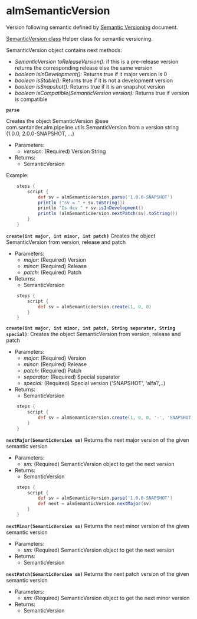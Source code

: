 # almSemanticVersion

Version following semantic defined by <a href="http://semver.org/">Semantic Versioning</a> document.

[SemanticVersion class](/src/com.santander/alm/pipeline/utils/SemanticVersion.groovy) Helper class for semantic
versioning.

SemanticVersion object contains next methods:

* _SemanticVersion toReleaseVersion():_ if this is a pre-release version returns the corresponding release else
the same version
* _boolean isInDevelopment():_ Returns true if it major version is 0
* _boolean isStable():_ Returns true if it is not a development version
* _boolean isSnapshot():_ Returns true if it is an snapshot version
* _boolean isCompatible(SemanticVersion version):_ Returns true if version is compatible


**`parse`**

Creates the object SemanticVersion @see com.santander.alm.pipeline.utils.SemanticVersion
from a version string (1.0.0, 2.0.0-SNAPSHOT, ...)

* Parameters:
    * _version:_ (Required) Version String
* Returns:
    * SemanticVersion

Example:

```groovy
    steps {
        script {
    	    def sv = almSemanticVersion.parse('1.0.0-SNAPSHOT')
    		println ("sv = " + sv.toString())
    		println "Is dev " + sv.isInDevelopment()
    		println (almSemanticVersion.nextPatch(sv).toString())
    	}
    }
```

**`create(int major, int minor, int patch)`**
Creates the object SemanticVersion from version, release and patch

* Parameters:
    * _major:_ (Required) Version
    * _minor:_ (Required) Release
    * _patch:_ (Required) Patch
* Returns:
    * SemanticVersion

```groovy
    steps {
        script {
    	    def sv = almSemanticVersion.create(1, 0, 0)
    	}
    }
```

**`create(int major, int minor, int patch, String separator, String special)`**:
Creates the object SemanticVersion from version, release and patch

* Parameters:
    * _major:_ (Required) Version
    * _minor:_ (Required) Release
    * _patch:_ (Required) Patch
    * _separator:_ (Required) Special separator
    * _special:_ (Required) Special version ('SNAPSHOT', 'alfa1',..)
* Returns:
    * SemanticVersion

```groovy
    steps {
        script {
    	    def sv = almSemanticVersion.create(1, 0, 0, '-', 'SNAPSHOT')
    	}
    }
```
**`nextMajor(SemanticVersion sm)`**
Returns the next major version of the given semantic version

* Parameters:
    * _sm:_ (Required) SemanticVersion object to get the next version
* Returns:
    * SemanticVersion

```groovy
    steps {
        script {
            def sv = almSemanticVersion.parse('1.0.0-SNAPSHOT')
    	    def next = almSemanticVersion.nextMajor(sv)
    	}
    }
```

**`nextMinor(SemanticVersion sm)`**
Returns the next minor version of the given semantic version

* Parameters:
    * _sm:_ (Required) SemanticVersion object to get the next version
* Returns:
    * SemanticVersion

**`nextPatch(SemanticVersion sm)`**
Returns the next patch version of the given semantic version

* Parameters:
    * _sm:_ (Required) SemanticVersion object to get the next minor version
* Returns:
    * SemanticVersion
